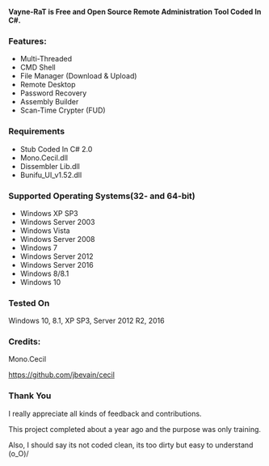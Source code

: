 **Vayne-RaT is Free and Open Source Remote Administration Tool Coded In C#.**

### Features:
* Multi-Threaded
* CMD Shell
* File Manager (Download & Upload)
* Remote Desktop
* Password Recovery
* Assembly Builder
* Scan-Time Crypter (FUD)

### Requirements
* Stub Coded In C# 2.0
* Mono.Cecil.dll
* Dissembler Lib.dll
* Bunifu_UI_v1.52.dll

### Supported Operating Systems(32- and 64-bit)

* Windows XP SP3
* Windows Server 2003
* Windows Vista
* Windows Server 2008
* Windows 7
* Windows Server 2012
* Windows Server 2016
* Windows 8/8.1
* Windows 10

### Tested On 
Windows 10, 8.1, XP SP3, Server 2012 R2, 2016

### Credits:

Mono.Cecil

https://github.com/jbevain/cecil

### Thank You

I really appreciate all kinds of feedback and contributions.

This project completed about a year ago and the purpose was only training.

Also, I should say its not coded clean, its too dirty but easy to understand \(o_O)/
